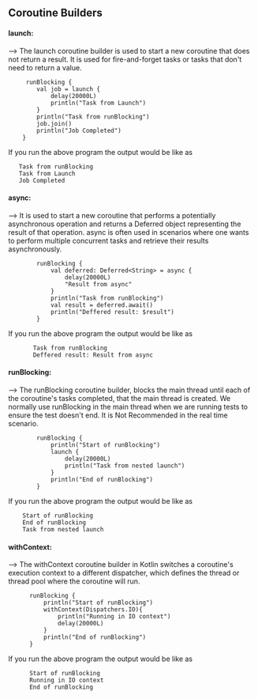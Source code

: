 ## Coroutine Builders

#### launch: 

--> The launch coroutine builder is used to start a new coroutine that does not return a result. It is used for fire-and-forget tasks or tasks that don't need to return a value.

         runBlocking {
            val job = launch {
                delay(20000L)
                println("Task from Launch")
            }
            println("Task from runBlocking")
            job.join()
            println("Job Completed")
        }

If you run the above program the output would be like as

       Task from runBlocking
       Task from Launch
       Job Completed

 #### async: 

 --> It is used to start a new coroutine that performs a potentially asynchronous operation and returns a Deferred object representing the result of that operation. async is often used in scenarios where one wants to perform multiple concurrent tasks and retrieve their results asynchronously.

            runBlocking {
                val deferred: Deferred<String> = async {
                    delay(20000L)
                    "Result from async"
                }
                println("Task from runBlocking")
                val result = deferred.await()
                println("Deffered result: $result")
            }

 If you run the above program the output would be like as

           Task from runBlocking
           Deffered result: Result from async

#### runBlocking:

--> The runBlocking coroutine builder, blocks the main thread until each of the coroutine's tasks completed, that the main thread is created. We normally use runBlocking in the main thread when we are running tests to ensure the test doesn't end. It is Not Recommended in the real time scenario.

            runBlocking {
                println("Start of runBlocking")
                launch {
                    delay(20000L)
                    println("Task from nested launch")
                }
                println("End of runBlocking")
            }

If you run the above program the output would be like as 

        Start of runBlocking
        End of runBlocking
        Task from nested launch

#### withContext:

--> The withContext coroutine builder in Kotlin switches a coroutine's execution context to a different dispatcher, which defines the thread or thread pool where the coroutine will run.

          runBlocking {
              println("Start of runBlocking")
              withContext(Dispatchers.IO){
                  println("Running in IO context")
                  delay(20000L)
              }
              println("End of runBlocking")
          }

If you run the above program the output would be like as

          Start of runBlocking
          Running in IO context
          End of runBlocking
